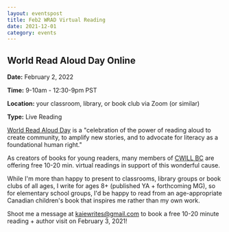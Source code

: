 ```yaml
---
layout: eventspost
title: Feb2 WRAD Virtual Reading
date: 2021-12-01
category: events
---
```


## World Read Aloud Day Online

**Date:** February 2, 2022

**Time:** 9-10am - 12:30-9pm PST

**Location:** your classroom, library, or book club via Zoom (or similar)

**Type:** Live Reading 

[World Read Aloud Day](https://www.litworld.org/worldreadaloudday) is a "celebration of the power of reading aloud to create community, to amplify new stories, and to advocate for literacy as a foundational human right."

As creators of books for young readers, many members of [CWILL BC](https://cwillbc.org) are offering free 10-20 min. virtual readings in support of this wonderful cause.

While I'm more than happy to present to classrooms, library groups or book clubs of all ages, I write for ages 8+ (published YA + forthcoming MG), so for elementary school groups, I'd be happy to read from an age-appropriate Canadian children's book that inspires me rather than my own work. 

Shoot me a message at [kaiewrites@gmail.com](mailto:kaiewrites@gmail.com) to book a free 10-20 minute reading + author visit on February 3, 2021!
